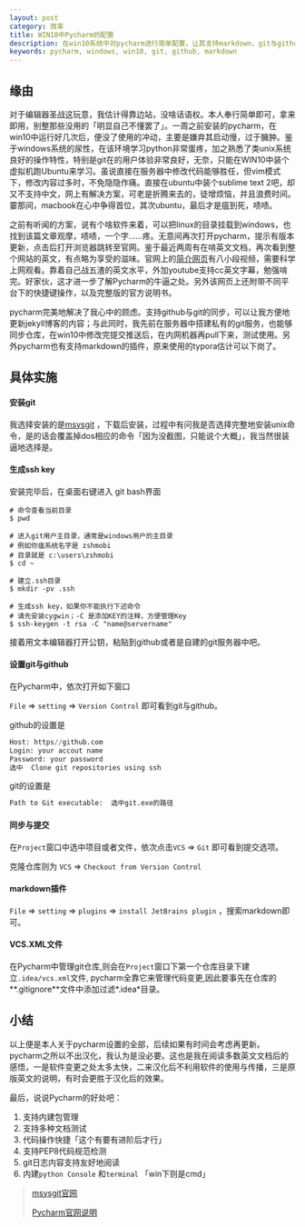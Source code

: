 ```yaml
---
layout: post
category: 效率
title: WIN10中Pycharm的配置
description: 在win10系统中对pycharm进行简单配置，让其支持markdown，git与github，方便代码的管理
keywords: pycharm, windows, win10, git, github, markdown
---
```


## 缘由

对于编辑器圣战这玩意，我估计得靠边站，没啥话语权。本人奉行简单即可，拿来即用，别整那些没用的「明显自己不懂罢了」。一周之前安装的pycharm，在win10中运行好几次后，便没了使用的冲动，主要是嫌弃其启动慢，过于臃肿。鉴于windows系统的尿性，在该环境学习python非常蛋疼，加之熟悉了类unix系统良好的操作特性，特别是git在的用户体验非常良好，无奈，只能在WIN10中装个虚拟机跑Ubuntu来学习。虽说直接在服务器中修改代码能够胜任，但vim模式下，修改内容过多时，不免隐隐作痛。直接在ubuntu中装个sublime text 2吧，却又不支持中文，网上有解决方案，可老是折腾来去的，徒增烦恼，并且浪费时间。霎那间，macbook在心中争得首位，其次ubuntu，最后才是瘟到死，啧啧。

<!-- more -->

之前有听闻的方案，说有个啥软件来着，可以把linux的目录挂载到windows，也找到该篇文章观摩，啧啧，一个字……疼。无意间再次打开pycharm，提示有版本更新，点击后打开浏览器跳转至官网。鉴于最近两周有在啃英文文档，再次看到整个网站的英文，有点略为享受的滋味。官网上的[简介网页](http://www.jetbrains.com/pycharm/documentation/)有八小段视频，需要科学上网观看。靠着自己战五渣的英文水平，外加youtube支持cc英文字幕，勉强啃完。好家伙，这才进一步了解Pycharm的牛逼之处。另外该网页上还附带不同平台下的快捷键操作，以及完整版的官方说明书。

pycharm完美地解决了我心中的顾虑。支持github与git的同步，可以让我方便地更新jekyll博客的内容；与此同时，我先前在服务器中搭建私有的git服务，也能够同步仓库，在win10中修改完提交推送后，在内网机器再pull下来，测试使用。另外pycharm也有支持markdown的插件，原来使用的typora估计可以下岗了。

## 具体实施

#### 安装git

我选择安装的是[msysgit](https://git-for-windows.github.io) ，下载后安装，过程中有问我是否选择完整地安装unix命令，是的话会覆盖掉dos相应的命令「因为没截图，只能说个大概」，我当然很装逼地选择是。

#### 生成ssh key

安装完毕后，在桌面右键进入 git bash界面

```shell
# 命令查看当前目录
$ pwd

# 进入git用户主目录，通常是windows用户的主目录
# 例如你瘟系统名字是 zshmobi
# 目录就是 c:\users\zshmobi
$ cd ~

# 建立.ssh目录
$ mkdir -pv .ssh

# 生成ssh key，如果你不能执行下述命令
# 请先安装cygwin；-C 是添加KEY的注释，方便管理Key
$ ssh-keygen -t rsa -C "name@servername"
```

接着用文本编辑器打开公钥，粘贴到github或者是自建的git服务器中吧。

#### 设置git与github

在Pycharm中，依次打开如下窗口

`File` => `setting` => `Version Control` 即可看到git与github。

github的设置是

```python
Host: https//github.com
Login: your accout name
Password: your password
选中  Clone git repositories using ssh
```

git的设置是

```python
Path to Git executable:  选中git.exe的路径
```

#### 同步与提交

在`Project`窗口中选中项目或者文件，依次点击`VCS` => `Git`  即可看到提交选项。

克隆仓库则为 `VCS` => `Checkout from Version Control` 

#### markdown插件

`File` => `setting` => `plugins` => `install JetBrains plugin` ，搜索markdown即可。 

#### VCS.XML文件

在Pycharm中管理git仓库,则会在`Project`窗口下第一个仓库目录下建立`.idea/vcs.xml`文件, pycharm全靠它来管理代码变更,因此要事先在仓库的**.gitignore**文件中添加过滤*.idea*目录。

## 小结

以上便是本人关于pycharm设置的全部，后续如果有时间会考虑再更新。pycharm之所以不出汉化，我认为是没必要。这也是我在阅读多数英文文档后的感悟，一是软件变更之处太多太快，二来汉化后不利用软件的使用与传播，三是原版英文的说明，有时会更胜于汉化后的效果。

最后，说说Pycharm的好处吧：

1. 支持内建包管理
2. 支持多种文档测试
3. 代码操作快捷「这个有要有进阶后才行」
4. 支持PEP8代码规范检测
5. git日志内容支持友好地阅读
6. 内建`python Console` 和`terminal` 「win下则是cmd」

> [msysgit官网](https://git-for-windows.github.io)
>
> [Pycharm官网说明](http://www.jetbrains.com/pycharm/documentation/)

